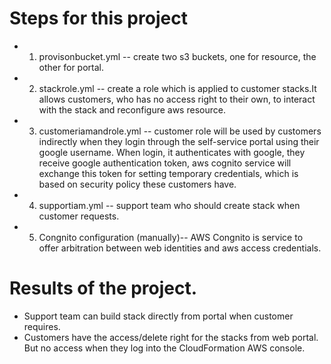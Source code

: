 # Steps for this project
* 1. provisonbucket.yml -- create two s3 buckets, one for resource, the other for portal.
* 2. stackrole.yml -- create a role which is applied to customer stacks.It allows customers, who has no access right to their own,  to interact with the stack and reconfigure aws resource.
* 3. customeriamandrole.yml -- customer role will be used by customers indirectly when they login through the self-service portal using their google username. When login, it authenticates with google, they receive google authentication token, aws cognito service will exchange this token for setting temporary credentials, which is based on security policy these customers have.
* 4. supportiam.yml -- support team who should create stack when customer requests.
* 5. Congnito configuration (manually)-- AWS Congnito is service to offer arbitration between web identities and aws access credentials.

# Results of the project.
* Support team can build stack directly from portal when customer requires.
* Customers have the access/delete right for the stacks from web portal. But no access when they log into the CloudFormation AWS console.
